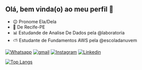 ## Olá, bem vinda(o) ao meu perfil 👋

- :wink: Pronome Ela/Dela
- :palm_tree: De Recife-PE
- :bar_chart: Estudande de Analise De Dados pela @laboratoria
- :partly_sunny: Estudante de Fundamentos AWS pela @escoladanuvem
  
[![Whatsapp](https://img.shields.io/badge/WhatsApp-25D366?style=for-the-badge&logo=whatsapp&logoColor=white)](55081999063669)
[![gmail](https://img.shields.io/badge/Gmail-D14836?style=for-the-badge&logo=gmail&logoColor=white)](limatalitasantos@gmail.com)
[![Instagram](	https://img.shields.io/badge/Instagram-E4405F?style=for-the-badge&logo=instagram&logoColor=white)](https://www.instagram.com/tatalima_santos/)
[![Linkedin](https://img.shields.io/badge/LinkedIn-0077B5?style=for-the-badge&logo=linkedin&logoColor=white)](https://img.shields.io/badge/LinkedIn-0077B5?style=for-the-badge&logo=linkedin&logoColor=white)

[![Top Langs](https://github-readme-stats.vercel.app/api/top-langs/?username=TalitaLima33)](https://github.com/anuraghazra/github-readme-stats)
          
